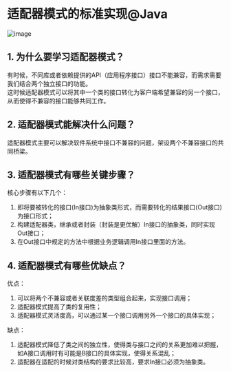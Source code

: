 # 适配器模式的标准实现@Java
![image](https://user-images.githubusercontent.com/64548919/131212557-240e6fa8-dde6-43fa-b518-a7870ae1b1bc.png)

## 1. 为什么要学习适配器模式？
有时候，不同库或者依赖提供的API（应用程序接口）接口不能兼容，而需求需要我们结合两个独立接口的功能。     
这时候适配器模式可以将其中一个类的接口转化为客户端希望兼容的另一个接口，      
从而使得不兼容的接口能够共同工作。    
## 2. 适配器模式能解决什么问题？
适配器模式主要可以解决软件系统中接口不兼容的问题，架设两个不兼容接口的共同桥梁。
## 3. 适配器模式有哪些关键步骤？
核心步骤有以下几个：     
1. 即将要被转化的接口(In接口)为抽象类形式，而需要转化的结果接口(Out接口)为接口形式；     
2. 构建适配器类，继承或者封装（封装是更优解）In接口的抽象类，同时实现Out接口；     
3. 在Out接口中规定的方法中根据业务逻辑调用In接口里面的方法。     

## 4. 适配器模式有哪些优缺点？
优点：     
1. 可以将两个不兼容或者关联度差的类型组合起来，实现接口调用；     
2. 适配器模式提高了类的复用性；      
3. 适配器模式灵活度高，可以通过某一个接口调用另外一个接口的具体实现；       

缺点：      
1. 适配器模式降低了类之间的独立性，使得类与接口之间的关系更加难以把握，如A接口调用时有可能是B接口的具体实现，使得关系混乱；     
2. 适配器在适配的时候对类结构的要求比较高，要求In接口必须为抽象类。
